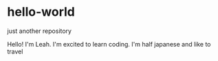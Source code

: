 # hello-world
just another repository

Hello! I'm Leah. I'm excited to learn coding. I'm half japanese and like to travel
